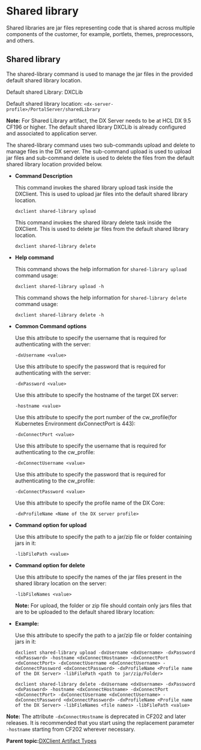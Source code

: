 # Shared library

Shared libraries are jar files representing code that is shared across multiple components of the customer, for example, portlets, themes, preprocessors, and others.

## Shared library

The shared-library command is used to manage the jar files in the provided default shared library location.

Default shared Library: DXCLib

Default shared library location: `<dx-server-profile>/PortalServer/sharedLibrary`

**Note:** For Shared Library artifact, the DX Server needs to be at HCL DX 9.5 CF196 or higher. The default shared library DXCLib is already configured and associated to application server.

The shared-library command uses two sub-commands upload and delete to manage files in the DX server. The sub-command upload is used to upload jar files and sub-command delete is used to delete the files from the default shared library location provided below.

-   **Command Description**

    This command invokes the shared library upload task inside the DXClient. This is used to upload jar files into the default shared library location.

    ```
    dxclient shared-library upload
    ```

    This command invokes the shared library delete task inside the DXClient. This is used to delete jar files from the default shared library location.

    ```
    dxclient shared-library delete
    ```

-   **Help command**

    This command shows the help information for `shared-library upload` command usage:

    ```
    dxclient shared-library upload -h
    ```

    This command shows the help information for `shared-library delete` command usage:

    ```
    dxclient shared-library delete -h
    ```

-   **Common Command options**

    Use this attribute to specify the username that is required for authenticating with the server:

    ```
    -dxUsername <value> 
    ```

    Use this attribute to specify the password that is required for authenticating with the server:

    ```
    -dxPassword <value>
    ```

    Use this attribute to specify the hostname of the target DX server:

    ```
    -hostname <value>
    ```

    Use this attribute to specify the port number of the cw\_profile\(for Kubernetes Environment dxConnectPort is 443\):

    ```
    -dxConnectPort <value>
    ```

    Use this attribute to specify the username that is required for authenticating to the cw\_profile:

    ```
    -dxConnectUsername <value>
    ```

    Use this attribute to specify the password that is required for authenticating to the cw\_profile:

    ```
    -dxConnectPassword <value>
    ```

    Use this attribute to specify the profile name of the DX Core:

    ```
    -dxProfileName <Name of the DX server profile>
    ```

-   **Command option for upload**

    Use this attribute to specify the path to a jar/zip file or folder containing jars in it:

    ```
    -libFilePath <value>
    ```

-   **Command option for delete**

    Use this attribute to specify the names of the jar files present in the shared library location on the server:

    ```
    -libFileNames <value>
    ```

    **Note:** For upload, the folder or zip file should contain only jars files that are to be uploaded to the default shared library location:

-   **Example:**

    Use this attribute to specify the path to a jar/zip file or folder containing jars in it:

    ```
    dxclient shared-library upload -dxUsername <dxUsername> -dxPassword <dxPassword> -hostname <dxConnectHostname> -dxConnectPort <dxConnectPort> -dxConnectUsername <dxConnectUsername> -dxConnectPassword <dxConnectPassword> -dxProfileName <Profile name of the DX Server> -libFilePath <path to jar/zip/Folder> 
    ```

    ```
    dxclient shared-library delete -dxUsername <dxUsername> -dxPassword <dxPassword> -hostname <dxConnectHostname> -dxConnectPort <dxConnectPort> -dxConnectUsername <dxConnectUsername> -dxConnectPassword <dxConnectPassword> -dxProfileName <Profile name of the DX Server> -libFileNames <file names> -libFilePath <value>
    ```


**Note:** The attribute `-dxConnectHostname` is deprecated in CF202 and later releases. It is recommended that you start using the replacement parameter `-hostname` starting from CF202 wherever necessary.

**Parent topic:**[DXClient Artifact Types](../containerization/dxclientartifacts.md)

